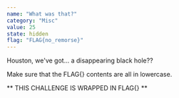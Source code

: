 ```yaml
---
name: "What was that?"
category: "Misc"
value: 25
state: hidden
flag: "FLAG{no_remorse}"
---
```


Houston, we've got... a disappearing black hole??

Make sure that the FLAG{} contents are all in lowercase.


** THIS CHALLENGE IS WRAPPED IN FLAG{} **


